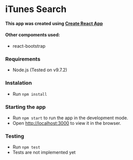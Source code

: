 # iTunes Search 

#### This app was created using [Create React App](https://github.com/facebook/create-react-app)

#### Other compoments used:
- react-bootstrap

### Requirements 
- Node.js (Tested on v9.7.2)

### Instalation
- Run `npm install`

### Starting the app
- Run `npm start` to run the app in the development mode.
- Open [http://localhost:3000](http://localhost:3000) to view it in the browser.

### Testing
- Run `npm test`
- Tests are not implemented yet

